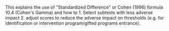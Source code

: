 This explains the use of "Standardized Difference" or Cohen (1996) formula 10.4 (Cohen's Gamma) and how to 1. Select subtests with less adverse impact 2. adjust scores to reduce the adverse impact on thresholds (e.g. for identification or intervention program/gifted programs entrance).
